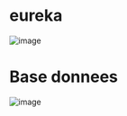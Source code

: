 # eureka 
![image](https://github.com/Mohamedelkahlaoui/ControleEureka/assets/110036016/885c75e6-79c6-49d5-aa1e-52a90a443295)

# Base donnees
![image](https://github.com/Mohamedelkahlaoui/ControleEureka/assets/110036016/a1e15b1b-700d-4491-a471-8d7ed9285436)

